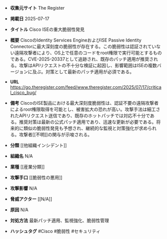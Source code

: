 - **収集元サイト**
The Register

- **掲載日**
2025-07-17

- **タイトル**
Cisco ISEの重大脆弱性発見

- **概要**
CiscoのIdentity Services EngineおよびISE Passive Identity Connectorに最大深刻度の脆弱性が存在する。この脆弱性は認証されていない遠隔攻撃者により、OS上で任意のコードをroot権限で実行可能とするものである。CVE-2025-20337として追跡され、既存のパッチ適用が推奨される。攻撃はAPIリクエストの不十分な検証に起因し、影響範囲はISEの複数バージョンに及ぶ。対策として最新のパッチ適用が必須である。

- **URL**
https://go.theregister.com/feed/www.theregister.com/2025/07/17/critical_cisco_bug/

- **備考**
CiscoのISE製品における最大深刻度脆弱性は、認証不要の遠隔攻撃者によるroot権限取得を可能とし、被害拡大の恐れが高い。攻撃手法は細工されたAPIリクエスト送信であり、既存のホットパッチでは対応不十分である。推奨対策は最新の公式パッチ適用であり、迅速な更新が必要である。将来的に類似の脆弱性発見も予想され、継続的な監視と対策強化が求められる。攻撃者[[不明]]の関与が示唆される。

- **分類**
[[他組織インシデント]]

- **組織名**
N/A

- **業種**
[[産業分類]]

- **攻撃手口**
[[脆弱性の悪用]]

- **攻撃影響**
N/A

- **脅威アクター**
[[N/A]]

- **原因**
N/A

- **対処方法**
最新パッチ適用、監視強化、脆弱性管理

- **ハッシュタグ**
#Cisco #脆弱性 #セキュリティ
